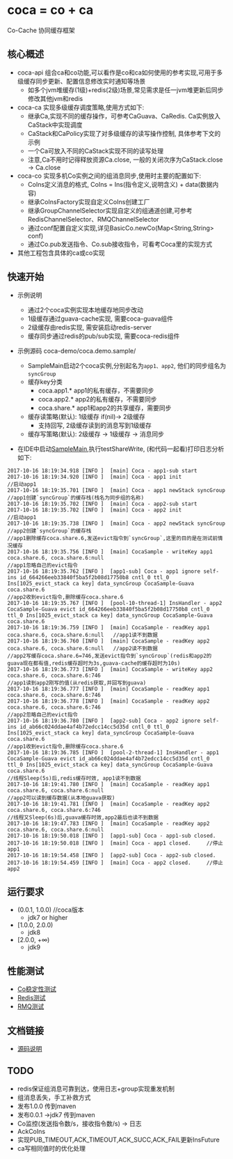 coca = co + ca
===================================
Co-Cache 协同缓存框架

## 核心概述
- coca-api 组合ca和co功能,可以看作是co和ca如何使用的参考实现,可用于多级缓存同步更新、配置信息修改实时通知等场景
    - 如多个jvm堆缓存(1级)+redis(2级)场景,常见需求是任一jvm堆更新后同步修改其他jvm和redis
- coca-ca 实现多级缓存调度策略,使用方式如下:
    - 继承Ca,实现不同的缓存操作，可参考CaGuava、CaRedis. Ca实例放入CaStack中实现调度
    - CaStack和CaPolicy实现了对多级缓存的读写操作控制, 具体参考下文的示例
    - 一个Ca可放入不同的CaStack实现不同的读写处理
    - 注意,Ca不用时记得释放资源Ca.close, 一般的关闭次序为CaStack.close -> Ca.close
- coca-co 实现多机Co实例之间的组消息同步,使用时主要的配置如下:
    - CoIns定义消息的格式, CoIns = Ins(指令定义,说明含义) + data(数据内容)
    - 继承CoInsFactory实现自定义CoIns创建工厂
    - 继承GroupChannelSelector实现自定义的组通道创建,可参考RedisChannelSelector、RMQChannelSelector
    - 通过conf配置自定义实现,详见BasicCo.newCo(Map<String,String> conf)
    - 通过Co.pub发送指令、Co.sub接收指令，可看考Coca里的实现方式
- 其他工程包含具体的ca或co实现

## 快速开始
- 示例说明
    - 通过2个coca实例实现本地缓存地同步改动
    - 1级缓存通过guava-cache实现, 需要coca-guava组件
    - 2级缓存由redis实现, 需安装启动redis-server
    - 缓存同步通过redis的pub/sub实现, 需要coca-redis组件
    
- 示例源码 coca-demo/coca.demo.sample/
    - SampleMain启动2个coca实例,分别起名为`app1、app2`, 他们的同步组名为`syncGroup`
    - 缓存key分类
        - coca.app1.*   app1的私有缓存，不需要同步
        - coca.app2.*   app2的私有缓存，不需要同步
        - coca.share.*  app1和app2的共享缓存，需要同步
    - 缓存读策略(默认): 1级缓存 if(nil)-> 2级缓存
        - 支持回写, 2级缓存读到的消息写到1级缓存
    - 缓存写策略(默认): 2级缓存 -> 1级缓存 -> 消息同步

- 在IDE中启动[SampleMain](coca-demo/src/main/java/coca/demo/sample/SampleMain.java),执行testShareWrite, (和代码一起看)打印日志分析如下:

```log
2017-10-16 18:19:34.918 [INFO ]  [main] Coca - app1-sub start           
2017-10-16 18:19:34.920 [INFO ]  [main] Coca - app1 init                //启动app1
2017-10-16 18:19:35.701 [INFO ]  [main] Coca - app1 newStack syncGroup  //app1创建`syncGroup`的缓存栈(栈名为同步组的名称)
2017-10-16 18:19:35.702 [INFO ]  [main] Coca - app2-sub start
2017-10-16 18:19:35.702 [INFO ]  [main] Coca - app2 init                //启动app1
2017-10-16 18:19:35.738 [INFO ]  [main] Coca - app2 newStack syncGroup  //app2创建`syncGroup`的缓存栈
//app1删除缓存coca.share.6,发送evict指令到`syncGroup`,这里的目的是在测试前情况缓存
2017-10-16 18:19:35.756 [INFO ]  [main] CocaSample - writeKey app1 coca.share.6, coca.share.6:null
//app1忽略自己的evict指令
2017-10-16 18:19:35.762 [INFO ]  [app1-sub] Coca - app1 ignore self-ins id_664266eeb33840f5ba5f2b08d17750b8 cntl_0 ttl_0  Ins[1025_evict_stack ca key] data_syncGroup CocaSample-Guava coca.share.6
//app2收到evict指令,删除缓存coca.share.6
2017-10-16 18:19:35.767 [INFO ]  [pool-10-thread-1] InsHandler - app2 CocaSample-Guava evict id_664266eeb33840f5ba5f2b08d17750b8 cntl_0 ttl_0 Ins[1025_evict_stack ca key] data_syncGroup CocaSample-Guava coca.share.6 
2017-10-16 18:19:36.759 [INFO ]  [main] CocaSample - readKey app1 coca.share.6, coca.share.6:null   //app1读不到数据
2017-10-16 18:19:36.760 [INFO ]  [main] CocaSample - readKey app2 coca.share.6, coca.share.6:null   //app2读不到数据 
//app2写缓存coca.share.6=746,发送evict指令到`syncGroup`(redis和app2的guava现在都有值,redis缓存超时为3s,guava-cache的缓存超时为10s)
2017-10-16 18:19:36.773 [INFO ]  [main] CocaSample - writeKey app2 coca.share.6, coca.share.6:746
//app1读到app2刚写的值(从redis获取,并回写到guava)
2017-10-16 18:19:36.777 [INFO ]  [main] CocaSample - readKey app1 coca.share.6, coca.share.6:746
2017-10-16 18:19:36.778 [INFO ]  [main] CocaSample - readKey app2 coca.share.6, coca.share.6:746
//app2忽略自己的evict指令
2017-10-16 18:19:36.780 [INFO ]  [app2-sub] Coca - app2 ignore self-ins id_ab66c024ddae4af4b72edcc14cc5d35d cntl_0 ttl_0 Ins[1025_evict_stack ca key] data_syncGroup CocaSample-Guava coca.share.6
//app1收到evict指令,删除缓存coca.share.6
2017-10-16 18:19:36.785 [INFO ]  [pool-2-thread-1] InsHandler - app1 CocaSample-Guava evict id_ab66c024ddae4af4b72edcc14cc5d35d cntl_0 ttl_0 Ins[1025_evict_stack ca key] data_syncGroup CocaSample-Guava coca.share.6
//线程Sleep(5s)后,redis缓存时效, app1读不到数据
2017-10-16 18:19:41.780 [INFO ]  [main] CocaSample - readKey app1 coca.share.6, coca.share.6:null
//app2可以读到缓存数据(从本地guava获取)
2017-10-16 18:19:41.781 [INFO ]  [main] CocaSample - readKey app2 coca.share.6, coca.share.6:746
//线程又Sleep(6s)后,guava缓存时效,app2最后也读不到数据
2017-10-16 18:19:47.783 [INFO ]  [main] CocaSample - readKey app2 coca.share.6, coca.share.6:null
2017-10-16 18:19:50.018 [INFO ]  [app1-sub] Coca - app1-sub closed.
2017-10-16 18:19:50.018 [INFO ]  [main] Coca - app1 closed.     //停止app1
2017-10-16 18:19:54.458 [INFO ]  [app2-sub] Coca - app2-sub closed.
2017-10-16 18:19:54.459 [INFO ]  [main] Coca - app2 closed.     //停止app2
```

## 运行要求
- (0.0.1, 1.0.0)    //coca版本
    - jdk7 or higher
- [1.0.0, 2.0.0)
    - jdk8
- [2.0.0, +∞)
    - jdk9

## 性能测试
- [Co稳定性测试](coca-co/src/test/java/coca/co/TestCoLocal.java)
- [Redis测试](coca-demo/src/main/java/coca/demo/benchmark/redis/CocaRedisBenchmark.java)
- [RMQ测试](coca-demo/src/main/java/coca/demo/benchmark/rmq/CocaRMQBenchmark.java)

## 文档链接
- [源码说明](doc/coca_project.md)

## TODO
- redis保证组消息可靠到达，使用日志+group实现重发机制
- 组消息丢失，手工补救方式
- 发布1.0.0 传到maven
- 发布0.0.1 ->jdk7 传到maven
- Co监控(发送指令数/s，接收指令数/s) -> 日志
- AckCoIns
- 实现PUB_TIMEOUT,ACK_TIMEOUT,ACK_SUCC,ACK_FAIL更新InsFuture
- ca写相同值时的优化处理






